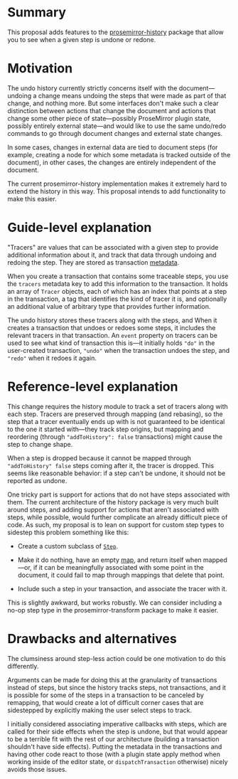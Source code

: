 # Summary

This proposal adds features to the [prosemirror-history](https://prosemirror.net/docs/ref/#history) package that allow you to see when a given step is undone or redone.

# Motivation

The undo history currently strictly concerns itself with the document—undoing a change means undoing the steps that were made as part of that change, and nothing more. But some interfaces don't make such a clear distinction between actions that change the document and actions that change some other piece of state—possibly ProseMirror plugin state, possibly entirely external state—and would like to use the same undo/redo commands to go through document changes and external state changes.

In some cases, changes in external data are tied to document steps (for example, creating a node for which some metadata is tracked outside of the document), in other cases, the changes are entirely independent of the document.

The current prosemirror-history implementation makes it extremely hard to extend the history in this way. This proposal intends to add functionality to make this easier.

# Guide-level explanation

"Tracers" are values that can be associated with a given step to provide additional information about it, and track that data through undoing and redoing the step. They are stored as transaction [metadata](http://prosemirror.net/docs/ref/#state.Transaction.setMeta).

When you create a transaction that contains some traceable steps, you use the `tracers` metadata key to add this information to the transaction. It holds an array of `Tracer` objects, each of which has an index that points at a step in the transaction, a tag that identifies the kind of tracer it is, and optionally an additional value of arbitrary type that provides further information.

The undo history stores these tracers along with the steps, and When it creates a transaction that undoes or redoes some steps, it includes the relevant tracers in that transaction. An `event` property on tracers can be used to see what kind of transaction this is—it initially holds `"do"` in the user-created transaction, `"undo"` when the transaction undoes the step, and `"redo"` when it redoes it again.

# Reference-level explanation

This change requires the history module to track a set of tracers along with each step. Tracers are preserved through mapping (and rebasing), so the step that a tracer eventually ends up with is not guaranteed to be identical to the one it started with—they track step origins, but mapping and reordering (through `"addToHistory": false` transactions) might cause the step to change shape.

When a step is dropped because it cannot be mapped through `"addToHistory" false` steps coming after it, the tracer is dropped. This seems like reasonable behavior: if a step can't be undone, it should not be reported as undone.

One tricky part is support for actions that do not have steps associated with them. The current architecture of the history package is very much built around steps, and adding support for actions that aren't associated with steps, while possible, would further complicate an already difficult piece of code. As such, my proposal is to lean on support for custom step types to sidestep this problem something like this:

 - Create a custom subclass of [`Step`](http://prosemirror.net/docs/ref/#transform.Step).

 - Make it do nothing, have an empty [map](http://prosemirror.net/docs/ref/#transform.StepMap), and return itself when mapped—or, if it can be meaningfully associated with some point in the document, it could fail to map through mappings that delete that point.

 - Include such a step in your transaction, and associate the tracer with it.

This is slightly awkward, but works robustly. We can consider including a no-op step type in the prosemirror-transform package to make it easier.

# Drawbacks and alternatives

The clumsiness around step-less action could be one motivation to do this differently.

Arguments can be made for doing this at the granularity of transactions instead of steps, but since the history tracks steps, not transactions, and it is possible for some of the steps in a transaction to be canceled by remapping, that would create a lot of difficult corner cases that are sidestepped by explicitly making the user select steps to track.

I initially considered associating imperative callbacks with steps, which are called for their side effects when the step is undone, but that would appear to be a terrible fit with the rest of our architecture (building a transaction shouldn't have side effects). Putting the metadata in the transactions and having other code react to those (with a plugin state apply method when working inside of the editor state, or `dispatchTransaction` otherwise) nicely avoids those issues.
